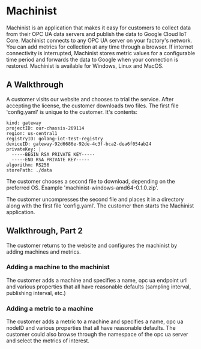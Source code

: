 # Machinist

Machinist is an application that makes it easy for customers to collect data from their OPC UA data servers and publish the data to Google Cloud IoT Core. Machinist connects to any OPC UA server on your factory's network. You can add metrics for collection at any time through a browser. If internet connectivity is interrupted, Machinist stores metric values for a configurable time period and forwards the data to Google when your connection is restored. Machinist is available for Windows, Linux and MacOS.

## A Walkthrough

A customer visits our website and chooses to trial the service. After accepting the license, the customer downloads two files. The first file 'config.yaml' is unique to the customer. It's contents:

    kind: gateway
    projectID: our-chassis-269114
    region: us-central1
    registryID: golang-iot-test-registry
    deviceID: gateway-92d6686e-92de-4c3f-bca2-dea6f054ab24
    privateKey: |
      -----BEGIN RSA PRIVATE KEY-----
      -----END RSA PRIVATE KEY-----
    algorithm: RS256
    storePath: ./data

The customer chooses a second file to download, depending on the preferred OS. Example 'machinist-windows-amd64-0.1.0.zip'.

The customer uncompresses the second file and places it in a directory along with the first file ‘config.yaml’. The customer then starts the Machinist application.

## Walkthrough, Part 2

The customer returns to the website and configures the machinist by adding machines and metrics.

### Adding a machine to the machinist

The customer adds a machine and specifies a name, opc ua endpoint url and various properties that all have reasonable defaults (sampling interval, publishing interval, etc.)

### Adding a metric to a machine

The customer adds a metric to a machine and specifies a name, opc ua nodeID and various properties that all have reasonable defaults. The customer could also browse through the namespace of the opc ua server and select the metrics of interest.

